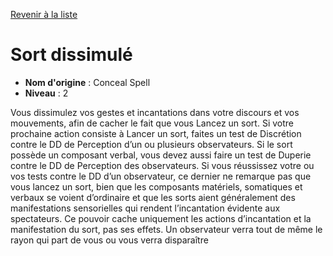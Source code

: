 [Revenir à la liste](list.md)

# Sort dissimulé

 * **Nom d'origine** : Conceal Spell
 * **Niveau** : 2


<p>Vous dissimulez vos gestes et incantations dans votre discours et vos mouvements, afin de cacher le fait que vous Lancez un sort. Si votre prochaine action consiste à Lancer un sort, faites un test de Discrétion contre le DD de Perception d’un ou plusieurs observateurs. Si le sort possède un composant verbal, vous devez aussi faire un test de Duperie contre le DD de Perception des observateurs. Si vous réussissez votre ou vos tests contre le DD d’un observateur, ce dernier ne remarque pas que vous lancez un sort, bien que les composants matériels, somatiques et verbaux se voient d’ordinaire et que les sorts aient généralement des manifestations sensorielles qui rendent l’incantation évidente aux spectateurs. Ce pouvoir cache uniquement les actions d’incantation et la manifestation du sort, pas ses effets. Un observateur verra tout de même le rayon qui part de vous ou vous verra disparaître</p>